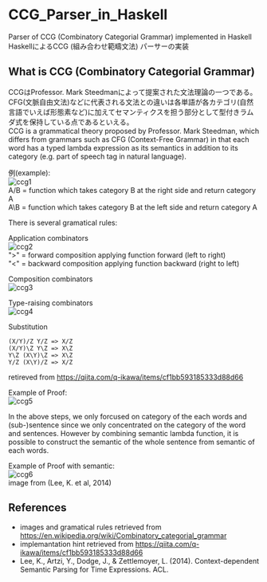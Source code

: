 # CCG_Parser_in_Haskell
Parser of CCG (Combinatory Categorial Grammar) implemented in Haskell  
HaskellによるCCG (組み合わせ範疇文法) パーサーの実装

## What is CCG (Combinatory Categorial Grammar)
CCGはProfessor. Mark Steedmanによって提案された文法理論の一つである。CFG(文脈自由文法)などに代表される文法との違いは各単語が各カテゴリ(自然言語でいえば形態素など)に加えてセマンティクスを担う部分として型付きラムダ式を保持している点であるといえる。  
CCG is a grammatical theory proposed by Professor. Mark Steedman, which differs from grammars such as CFG (Context-Free Grammar) in that each word has a typed lambda expression as its semantics in addition to its category (e.g. part of speech tag in natural language).  

例(example):  
![ccg1](https://user-images.githubusercontent.com/44910734/141712546-0dacaff3-e69d-4168-a081-b189a9fb7df9.JPG)  
A/B = function which takes category B at the right side and return category A  
A\B = function which takes category B at the left side and return category A

There is several gramatical rules:  

Application combinators  
![ccg2](https://user-images.githubusercontent.com/44910734/141713368-03e38218-b7ac-4fa4-b785-6446d709c1b9.JPG)  
">" = forward composition applying function forward (left to right)  
"<" = backward composition applying function backward (right to left)

Composition combinators  
![ccg3](https://user-images.githubusercontent.com/44910734/141713371-80c31f56-9349-475f-b10f-fc4642c0faad.JPG)

Type-raising combinators  
![ccg4](https://user-images.githubusercontent.com/44910734/141713377-3eb06197-009f-40a1-a90a-d0b4bf64455a.JPG)

Substitution  
```
(X/Y)/Z Y/Z => X/Z 
(X/Y)\Z Y\Z => X\Z
Y\Z (X\Y)\Z => X\Z
Y/Z (X\Y)/Z => X/Z
```
retireved from https://qiita.com/q-ikawa/items/cf1bb593185333d88d66

Example of Proof:  
![ccg5](https://user-images.githubusercontent.com/44910734/141713635-1952a3c2-cf66-41f4-bf57-6250e8a93e36.JPG)

In the above steps, we only forcused on category of the each words and (sub-)sentence since we only concentrated on the category of the word and sentences. However by combining semantic lambda function, it is possible to construct the semantic of the whole sentence from semantic of each words.  

Example of Proof with semantic:  
![ccg6](https://user-images.githubusercontent.com/44910734/141714155-b3772c5b-0a53-4dba-ae0d-43a1e2362050.JPG)  
image from (Lee, K. et al, 2014)

## References
- images and gramatical rules retrieved from https://en.wikipedia.org/wiki/Combinatory_categorial_grammar
- implemantation hint retrieved from https://qiita.com/q-ikawa/items/cf1bb593185333d88d66
- Lee, K., Artzi, Y., Dodge, J., & Zettlemoyer, L. (2014). Context-dependent Semantic Parsing for Time Expressions. ACL.
